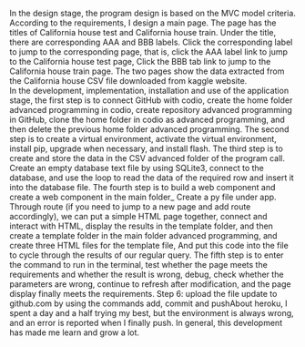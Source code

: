 In the design stage, the program design is based on the MVC model criteria. According to the requirements, I design a main page. The page has the titles of California house test and California house train. Under the title, there are corresponding AAA and BBB labels. Click the corresponding label to jump to the corresponding page, that is, click the AAA label link to jump to the California house test page, Click the BBB tab link to jump to the California house train page. The two pages show the data extracted from the California house CSV file downloaded from kaggle website.  
In the development, implementation, installation and use of the application stage, the first step is to connect GitHub with codio, create the home folder advanced programming in codio, create repository advanced programming in GitHub, clone the home folder in codio as advanced programming, and then delete the previous home folder advanced programming. The second step is to create a virtual environment, activate the virtual environment, install pip, upgrade when necessary, and install flash. The third step is to create and store the data in the CSV advanced folder of the program call. Create an empty database text file by using SQLite3, connect to the database, and use the loop to read the data of the required row and insert it into the database file. The fourth step is to build a web component and create a web component in the main folder_ Create a py file under app. Through route (if you need to jump to a new page and add route accordingly), we can put a simple HTML page together, connect and interact with HTML, display the results in the template folder, and then create a template folder in the main folder advanced programming, and create three HTML files for the template file, And put this code into the file to cycle through the results of our regular query. The fifth step is to enter the command to run in the terminal, test whether the page meets the requirements and whether the result is wrong, debug, check whether the parameters are wrong, continue to refresh after modification, and the page display finally meets the requirements. Step 6: upload the file update to github.com by using the commands add, commit and pushAbout heroku, I spent a day and a half trying my best, but the environment is always wrong, and an error is reported when I finally push. In general, this development has made me learn and grow a lot.

